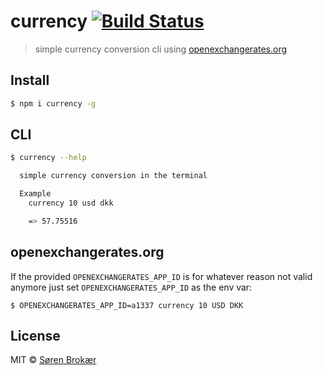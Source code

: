 # currency [![Build Status](http://img.shields.io/travis/srn/currency.svg?style=flat-square)](https://travis-ci.org/srn/currency)

>  simple currency conversion cli using [openexchangerates.org](https://openexchangerates.org/)

## Install

```sh
$ npm i currency -g
```

## CLI

```sh
$ currency --help

  simple currency conversion in the terminal

  Example
    currency 10 usd dkk

    => 57.75516
```

## openexchangerates.org

If the provided `OPENEXCHANGERATES_APP_ID` is for whatever reason not valid anymore just set `OPENEXCHANGERATES_APP_ID` as the env var:

```
$ OPENEXCHANGERATES_APP_ID=a1337 currency 10 USD DKK
```

## License

MIT © [Søren Brokær](http://srn.io)
